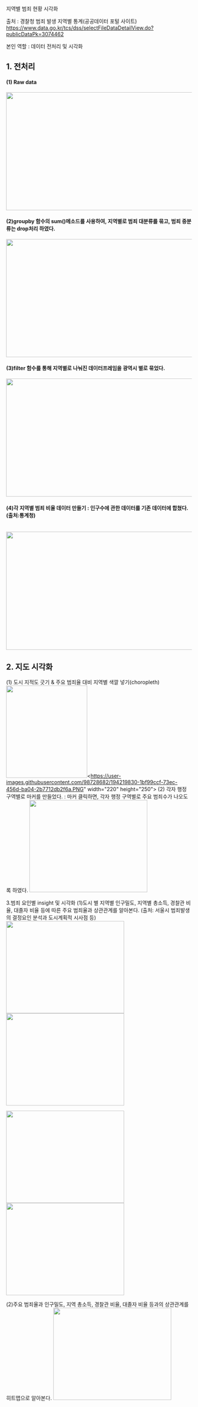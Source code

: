 지역별 범죄 현황 시각화

출처 : 경찰청 범죄 발생 지역별 통계(공공데이터 포털 사이트)
https://www.data.go.kr/tcs/dss/selectFileDataDetailView.do?publicDataPk=3074462

본인 역할 : 데이터 전처리 및 시각화

## 1. 전처리

#### (1) Raw data

<img src="https://user-images.githubusercontent.com/98728682/194224185-f1f8862d-2ebf-4598-87d1-59551074b382.PNG" width="1250" height="320"> 

<br/>

#### (2)groupby 함수의 sum()메소드를 사용하여, 지역별로 범죄 대분류를 묶고, 범죄 중분류는 drop처리 하였다.


<img src="https://user-images.githubusercontent.com/98728682/194227979-2e384364-0dbe-4587-ba32-1f4045d6b3ce.PNG" width="1250" height="320"> 

<br/>

#### (3)filter 함수를 통해 지역별로 나눠진 데이터프레임을 광역시 별로 묶었다.


<img src="https://user-images.githubusercontent.com/98728682/194228815-acf73fb4-ad78-4464-8ac8-aadfdd7dbd80.PNG" width="1250" height="320">

<br/>

#### (4)각 지역별 범죄 비율 데이터 만들기 : 인구수에 관한 데이터를 기존 데이터에 합쳤다.(출처:통계청)


<br/>
<img src="https://user-images.githubusercontent.com/98728682/194228818-871e90e5-e9d2-4d6c-bdfb-39afc2092bae.PNG" width="1250" height="320">



## 2. 지도 시각화
(1) 도시 지적도 긋기 & 주요 범죄율 대비 지역별 색깔 넣기(choropleth)
<img src="https://user-images.githubusercontent.com/98728682/194219827-83bbd307-c9cf-4662-a4d9-63fc4f260d0a.PNG" width="220" height="250"><https://user-images.githubusercontent.com/98728682/194219830-1bf99ccf-73ec-456d-ba04-2b7712db2f6a.PNG" width="220" height="250">
(2) 각자 행정 구역별로 마커를 만들었다. : 마커 클릭하면, 각자 행정 구역별로 주요 범죄수가 나오도록 하였다.
<img src="https://user-images.githubusercontent.com/98728682/194219834-81508d02-059b-42e9-a54f-7e00815480a9.PNG" width="320" height="250">

3.범죄 요인별 insight 및 시각화
(1)도시 별 지역별 인구밀도, 지역별 총소득, 경찰관 비율, 대졸자 비율 등에 따른 주요 범죄율과 상관관계를 알아본다. (출처: 서울시 범죄발생의 결정요인 분석과 도시계획적 시사점 등)
<img src="https://user-images.githubusercontent.com/98728682/194219836-9dcad185-1c76-4ebf-be4e-a9232ce899af.PNG" width="320" height="250"><img src="https://user-images.githubusercontent.com/98728682/194219838-bd92692e-82af-4506-b75e-99685e44fd75.PNG" width="320" height="250">

<img src="https://user-images.githubusercontent.com/98728682/194219842-5a3419bf-55fd-4425-9406-9a80d297dca2.PNG" width="320" height="250"><img src="https://user-images.githubusercontent.com/98728682/194219843-964dc98f-8513-493b-9718-62ecbc414cdf.PNG" width="320" height="250">

(2)주요 범죄율과 인구밀도, 지역 총소득, 경찰관 비율, 대졸자 비율 등과의 상관관계를 히트맵으로 알아본다.
<img src="https://user-images.githubusercontent.com/98728682/194219840-5f57c99c-63ff-4a87-9d3b-a2c2048c8342.PNG" width="320" height="250">
